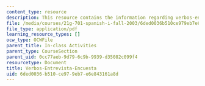 ```yaml
---
content_type: resource
description: This resource contains the information regarding verbos-entrevista-encuesta.
file: /media/courses/21g-701-spanish-i-fall-2003/6ded0036b510ce979eb7e6e843161a8d_MIT21G_701F03_4encuest.pdf
file_type: application/pdf
learning_resource_types: []
ocw_type: OCWFile
parent_title: In-class Activities
parent_type: CourseSection
parent_uid: 0cc77aeb-9d79-6c9b-9939-d35082c099f4
resourcetype: Document
title: Verbos-Entrevista-Encuesta
uid: 6ded0036-b510-ce97-9eb7-e6e843161a8d
---
```

